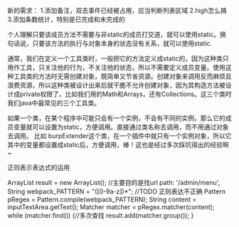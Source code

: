 新的需求：
1.添加备注，双击事件已经被占用，应当判断列表区域
2.high怎么搞
3.添加条数统计，特别是已完成和未完成的



个人理解只要该成员方法不需要与非static的成员打交道，就可以使用static。换句话说，只要该方法的执行与对象本身的状态没有关系，就可以使用static.

通常，我们在定义一个工具类时，一般把它的方法定义成static的，因为这种类只用作工具，只关注他的行为，不关注他的状态，所以不需要定义成员变量。使用这种工具类的方法时无需创建对象，既简单又节省资源。创建对象来调用反而麻烦且浪费资源，所以这种类被设计出来后就干脆不允许创建对象，因为其构造方法被设计成private权限了。比如我们用的Math和Arrays，还有Collections。这三个类时我们java中最常见的三个工具类。

如果一个类，在某个程序中可能只会有一个实例，不会有不同的实例，那么它的成员变量就可以设置为static，方便调用。直接通过类名称去调用，而不用通过对象去调用。
比如 burpExtender这个类，在一个插件中就只有一个实例对象，所以它其中的变量都设置成static后，方便调用，棒！这也是经过多次踩坑得出的经验啊~

正则表示表达式的运用

ArrayList<String> result = new ArrayList<String>();
//主要目的是找url        path: '/admin/menu',
String webpack_PATTERN = "([0-9a-z])*"; //TODO 正则表达不正确
Pattern pRegex = Pattern.compile(webpack_PATTERN);
String content = inputTextArea.getText();
Matcher matcher = pRegex.matcher(content);
while (matcher.find()) {//多次查找
	result.add(matcher.group());
}